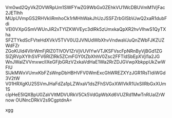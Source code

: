 Vm0wd2QyVkZOVWRpUm1SWFYwZG9WbGx0ZEhkVU1WcDBUVmM1VjFac2JETlhh
MUpUVmpGS2RHVkliRmhoCk1rMHhWakJhUzJSSFZrbGlSbVJwQ2xaR1dubFdi
VEI0VXpGSmVWUnJiR2xTYlZKWVEyc3dlRk5zUmxkaQpXR2hvVlhwS1QyTXha
SFZTYkdScFVteHdXVkV5TVV0U2JVNUdWbXhvVndwaVJuQnZWbFJKZUZWdFZr
ZGoKUld4VllrWmFjRlZ0TlVOV1ZrVjVUVlYwVTJKSFVscFpNRnByVjBGd1ZG
SlZjRVpXYlhSVFV6RlZlRk5ZCmFGY0tZbXhhV0Zsc2FFTldSbEpXVjI1a2JG
WnJWalZVVmxwcllXeGFjbGRzV2xkaVdHaE1Wa2RrZDJGVwpXbkppUkZwWFlU
SlJkMWxVUmxKbFZsWnpDbHBHVFV0WmExcGhWREZXYzJGR1RsTldiWGd3V2tW
V01HRXgKU25SVmJHaFdZa1pLZWxaV1dsZFhSVGxXWlVkR1UxSllRbGxXUm1S
clpHeE5lQXBpU0ZaVVltMDVURkV5Ck5VdGpWbXd6VUZRd1MwTnRUalZrWnow
OUNncDRkV2s9CgptdnA=

xgg